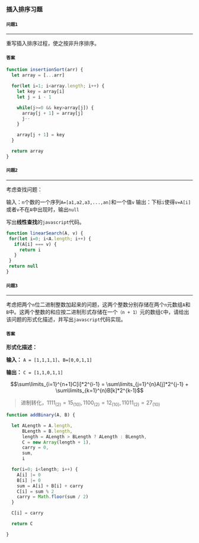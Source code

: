 ### 插入排序习题

#### `问题1`

***

重写插入排序过程，使之按非升序排序。

#### `答案`

``` javascript
function insertionSort(arr) {
  let array = [...arr]

  for(let i=1; i<array.length; i++) {
    let key = array[i]
    let j = i - 1

    while(j>=0 && key>array[j]) {
      array[j + 1] = array[j]
      j--
    }

    array[j + 1] = key
  }

  return array
}
```


#### `问题2`

***

考虑查找问题：

输入：`n`个数的一个序列`A=[a1,a2,a3,...,an]`和一个值`v`
输出：下标`i`使得`v=A[i]`或者`v`不在`A`中出现时，输出`null`

写出**线性查找**的`javascript`代码。

``` javascript
function linearSearch(A, v) {
 for(let i=0; i<A.length; i++) {
   if(A[i] === v) {
     return i
   }
 }
 return null
}  
```



#### `问题3`

***

考虑把两个`n`位二进制整数加起来的问题，这两个整数分别存储在两个`n`元数组`A`和`B`中。这两个整数的和应按二进制形式存储在一个`（n + 1）`元的数组`C`中，请给出该问题的形式化描述，并写出`javascript`代码实现。


#### `答案`

**形式化描述：**

**输入：**  `A = [1,1,1,1]`、`B=[0,0,1,1]`

**输出：** `C = [1,1,0,1,1]`

$$\sum\limits_{i=1}^{n+1}C[i]*2^{i-1} = \sum\limits_{j=1}^{n}A[j]*2^{j-1} + \sum\limits_{k=1}^{n}B[k]*2^{k-1}$$ 

> 进制转化，$1111_{(2)}  =  15_{(10)},  1100_{(2)}  =  12_{(10)}, 11011_{(2)}  =  27_{(10)}$

``` javascript
function addBinary(A, B) {

  let ALength = A.length,
      BLength = B.length,
      length = ALength > BLength ? ALength : BLength,
      C = new Array(length + 1),
      carry = 0,
      sum,
      i

  for(i=0; i<length; i++) {
    A[i] |= 0
    B[i] |= 0
    sum = A[i] + B[i] + carry 
    C[i] = sum % 2
    carry = Math.floor(sum / 2)
  }

  C[i] = carry

  return C

}
```
